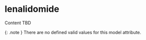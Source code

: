 # lenalidomide
Content TBD


{: .note }
There are no defined valid values for this model attribute.
